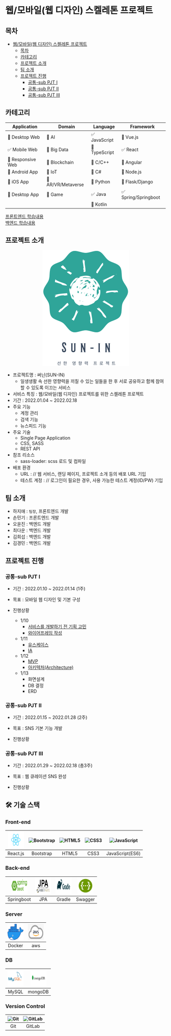 # 웹/모바일(웹 디자인) 스켈레톤 프로젝트

## 목차

- [웹/모바일(웹 디자인) 스켈레톤 프로젝트](#웹모바일웹-디자인-스켈레톤-프로젝트)
  - [목차](#목차)
  - [카테고리](#카테고리)
  - [프로젝트 소개](#프로젝트-소개)
  - [팀 소개](#팀-소개)
  - [프로젝트 진행](#프로젝트-진행)
    - [공통-sub PJT Ⅰ](#공통-sub-pjt-ⅰ)
    - [공통-sub PJT Ⅱ](#공통-sub-pjt-ⅱ)
    - [공통-sub PJT Ⅲ](#공통-sub-pjt-ⅲ)

<!-- 필수 항목 -->

## 카테고리

| Application                          | Domain                                | Language                         | Framework                            |
| ------------------------------------ | ------------------------------------- | -------------------------------- | ------------------------------------ |
| :black_square_button: Desktop Web    | :black_square_button: AI              | :white_check_mark: JavaScript    | :black_square_button: Vue.js         |
| :white_check_mark: Mobile Web        | :black_square_button: Big Data        | :black_square_button: TypeScript | :white_check_mark: React             |
| :black_square_button: Responsive Web | :black_square_button: Blockchain      | :black_square_button: C/C++      | :black_square_button: Angular        |
| :black_square_button: Android App    | :black_square_button: IoT             | :black_square_button: C#         | :black_square_button: Node.js        |
| :black_square_button: iOS App        | :black_square_button: AR/VR/Metaverse | :black_square_button: Python     | :black_square_button: Flask/Django   |
| :black_square_button: Desktop App    | :black_square_button: Game            | :white_check_mark: Java          | :white_check_mark: Spring/Springboot |
|                                      |                                       | :black_square_button: Kotlin     |                                      |

[프론트엔드 학습내용](/문서/FRONTEND.md)  
[백엔드 학습내용](/문서/BACKEND.md)

<!-- 필수 항목 -->

## 프로젝트 소개
<center>
<img src="md-images/logo2.png">
</center>

- 프로젝트명 : 써닌(SUN-IN)
  - 일생생활 속 선한 영향력을 끼칠 수 있는 일들을 한 후 서로 공유하고 함께 참여할 수 있도록 이끄는 서비스
- 서비스 특징 : 웹/모바일(웹 디자인) 프로젝트를 위한 스켈레톤 프로젝트
- 기간 : 2022.01.04 ~ 2022.02.18
- 주요 기능
  - 계정 관리
  - 검색 기능
  - 뉴스피드 기능
- 주요 기술
  - Single Page Application
  - CSS, SASS
  - REST API
- 참조 리소스
  - sass-loader: scss 로드 및 컴파일
- 배포 환경
  - URL : // 웹 서비스, 랜딩 페이지, 프로젝트 소개 등의 배포 URL 기입
  - 테스트 계정 : // 로그인이 필요한 경우, 사용 가능한 테스트 계정(ID/PW) 기입

<!-- 자유 양식 -->

## 팀 소개

- 하지애 : `팀장`, 프론트엔드 개발
- 손민기 : 프론트엔드 개발
- 오윤진 : 백엔드 개발
- 최다운 : 백엔드 개발
- 김희섭 : 백엔드 개발
- 김경민 : 백엔드 개발

<!-- 자유 양식 -->

## 프로젝트 진행

### 공통-sub PJT Ⅰ

- 기간 : 2022.01.10 ~ 2022.01.14 (1주)
- 목표 : 모바일 웹 디자인 및 기본 구성

- 진행상황
  - 1/10
    - [서비스를 개발하기 전 기획 고민](/문서/와이어프레임/README.md)
    - [와이어프레임 작성](/문서/와이어프레임/README.md)
  - 1/11
    - [유스케이스](/문서/유스케이스/README.md)
    - [IA](/문서/IA/README.md)
  - 1/12
    - [MVP](/문서/IA/README.md)
    - [아키텍처(Architecture)](/문서/아키텍처/readme.md)
  - 1/13
    - 화면설계
    - DB 결정
    - ERD

### 공통-sub PJT Ⅱ

- 기간 : 2022.01.15 ~ 2022.01.28 (2주)
- 목표 : SNS 기본 기능 개발

- 진행상황

### 공통-sub PJT Ⅲ

- 기간 : 2022.01.29 ~ 2022.02.18 (총3주)
- 목표 : 웹 큐레이션 SNS 완성

- 진행상황

## 🛠 기술 스택

### **Front-end**

| <img src="md-images/react.png" width="50" height="50"/> | <img src="https://profilinator.rishav.dev/skills-assets/bootstrap-plain.svg" alt="Bootstrap" width="50px" height="50px" /> |<img src="https://profilinator.rishav.dev/skills-assets/html5-original-wordmark.svg" alt="HTML5" width="50px" height="50px" /> | <img src="https://profilinator.rishav.dev/skills-assets/css3-original-wordmark.svg" alt="CSS3" width="50px" height="50px" /> | <img src="https://profilinator.rishav.dev/skills-assets/javascript-original.svg" alt="JavaScript" width="50px" height="50px" /> |
| :--------------------------------------------------------------------------------------------------------------------------------------------------------------------------------: | :-----------------------------------------------------------------------------------------------------------------------------------------: | :------------------------------------------------------------------------------------------------------------------------------: | :-------------------------------------------------------------------------------------------------------------: | :-------------------------------------------------------------------------------------------------------------------------: |
|                                                                                       React.js                                                                                       |                                                                Bootstrap                                                                 |                                                              HTML5                                                               |                                                     CSS3|                                                           JavaScript(ES6)                                                           |

### **Back-end**
| <img src="md-images/springboot.png" width="50" height="50"/> | <img src="md-images/jpa.png" width="50" height="50"/> | <img src="md-images/gradle.png" width="50" height="50"/> | <img src="md-images/swagger.png" width="50" height="50"/> |
| :--------------------------------------------------------------------------------------------------------------------------------------------------------------------------------: | :-----------------------------------------------------------------------------------------------------------------------------------------: | :------------------------------------------------------------------------------------------------------------------------------: | :-------------------------------------------------------------------------------------------------------------: |
|                                                                                       Springboot                                                                                       |                                                                 JPA                                                                 |                                                              Gradle                                                               |                                                      Swagger                                                      |

### **Server**
| <img src="md-images/docker.png" width="50" height="50"/> |<img src="md-images/aws.png" width="50" height="50"/> |
| :---------------------------------------------------------------------------------------------------------------: | :------------------------------------------------------------------------------------------------------------: |
|                                                        Docker                                                       |                                                     aws                                                     |

### **DB**
| <img src="md-images/mysql.png" width="50" height="50"/> |<img src="md-images/mongoDB.png" width="50" height="50"/> |
| :---------------------------------------------------------------------------------------------------------------: | :------------------------------------------------------------------------------------------------------------: |
|                                                        MySQL                                                       |                                                     mongoDB                                                     |

### **Version Control**

| <img src="https://profilinator.rishav.dev/skills-assets/git-scm-icon.svg" alt="Git" width="50px" height="50px" /> | <img src="https://profilinator.rishav.dev/skills-assets/gitlab.svg" alt="GitLab" width="50px" height="50px" /> |
| :---------------------------------------------------------------------------------------------------------------: | :------------------------------------------------------------------------------------------------------------: |
|                                                        Git                                                        |                                                     GitLab           

